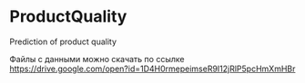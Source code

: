 # ProductQuality
Prediction of product quality

Файлы с данными можно скачать по ссылке https://drive.google.com/open?id=1D4H0rmepeimseR9I12jRlP5pcHmXmHBr
